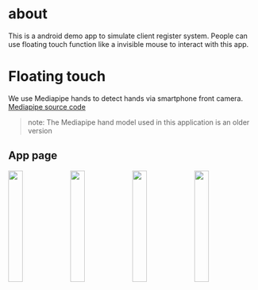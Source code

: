 # about
This is a android demo app to simulate client register system. People can use floating touch function like a invisible mouse to interact with this app.

# Floating touch
We use Mediapipe hands to detect hands via smartphone front camera.  
[Mediapipe source code](https://github.com/google/mediapipe/tree/master/mediapipe/examples/android/solutions/hands/src/main/java/com/google/mediapipe/examples/hands)  
> note: The Mediapipe hand model used in this application is an older version

## App page  
<td>
  <img src="https://github.com/huangtingway/RegisterSystem/assets/92153423/3beef728-0fb6-432b-9156-40ef149e3263" width="24%">
  <img src="https://github.com/huangtingway/RegisterSystem/assets/92153423/96bc9347-9d0b-4875-8d4c-32b11891c5fb" width="24%">
  <img src="https://github.com/huangtingway/RegisterSystem/assets/92153423/9ae612cd-e1a9-490d-897a-073f69d534d4" width="24%">
  <img src="https://github.com/huangtingway/RegisterSystem/assets/92153423/ddf06a66-8bfe-4f87-9a36-a92ce6ebcfe3" width="24%">
</td>
